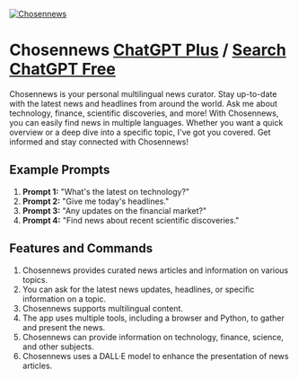 
[![Chosennews](https://files.oaiusercontent.com/file-6kbiOucOZ7vYnfMddHzrmDOD?se=2123-10-16T10%3A52%3A39Z&sp=r&sv=2021-08-06&sr=b&rscc=max-age%3D31536000%2C%20immutable&rscd=attachment%3B%20filename%3D0e0b1c2d-1141-439a-8f76-e0ad3c67405a.png&sig=LWnVabt2s8TEfE8Z7VZ4MSL9W3RcQ%2BhF7w8OUQyFf4w%3D)](https://chat.openai.com/g/g-rUlYeHwKq-chosennews)

# Chosennews [ChatGPT Plus](https://chat.openai.com/g/g-rUlYeHwKq-chosennews) / [Search ChatGPT Free](https://gptcall.net/index.html#/?search=Chosennews)

Chosennews is your personal multilingual news curator. Stay up-to-date with the latest news and headlines from around the world. Ask me about technology, finance, scientific discoveries, and more! With Chosennews, you can easily find news in multiple languages. Whether you want a quick overview or a deep dive into a specific topic, I've got you covered. Get informed and stay connected with Chosennews!

## Example Prompts

1. **Prompt 1:** "What's the latest on technology?"
2. **Prompt 2:** "Give me today's headlines."
3. **Prompt 3:** "Any updates on the financial market?"
4. **Prompt 4:** "Find news about recent scientific discoveries."

## Features and Commands

1. Chosennews provides curated news articles and information on various topics.
2. You can ask for the latest news updates, headlines, or specific information on a topic.
3. Chosennews supports multilingual content.
4. The app uses multiple tools, including a browser and Python, to gather and present the news.
5. Chosennews can provide information on technology, finance, science, and other subjects.
6. Chosennews uses a DALL·E model to enhance the presentation of news articles.


